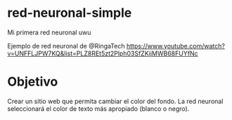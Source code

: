# red-neuronal-simple
Mi primera red neuronal uwu

Ejemplo de red neuronal de @RingaTech
https://www.youtube.com/watch?v=UNFFLJPW7KQ&list=PLZ8REt5zt2Plph03SfZKijMWB68FUYfNc

# Objetivo
Crear un sitio web que permita cambiar el color del fondo. La red neuronal seleccionará el color de texto más apropiado (blanco o negro).



